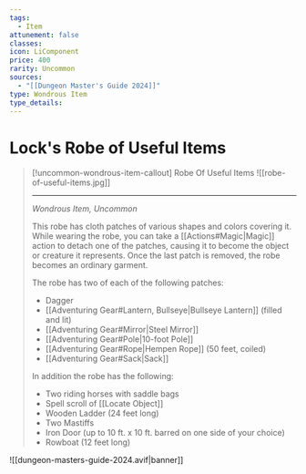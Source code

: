 ```yaml
---
tags:
  - Item
attunement: false
classes: 
icon: LiComponent
price: 400
rarity: Uncommon
sources:
  - "[[Dungeon Master's Guide 2024]]"
type: Wondrous Item
type_details: 
---
```


# Lock's Robe of Useful Items

>[!uncommon-wondrous-item-callout] Robe Of Useful Items
>![[robe-of-useful-items.jpg]]
>
>---
>
>*Wondrous Item, Uncommon*
>
>This robe has cloth patches of various shapes and colors covering it. While wearing the robe, you can take a [[Actions#Magic\|Magic]] action to detach one of the patches, causing it to become the object or creature it represents. Once the last patch is removed, the robe becomes an ordinary garment.
>
>The robe has two of each of the following patches:
>
>* Dagger
>* [[Adventuring Gear#Lantern, Bullseye|Bullseye Lantern]] (filled and lit)
>* [[Adventuring Gear#Mirror|Steel Mirror]]
>* [[Adventuring Gear#Pole|10-foot Pole]]
>* [[Adventuring Gear#Rope|Hempen Rope]] (50 feet, coiled)
>* [[Adventuring Gear#Sack|Sack]]
>
>In addition the robe has the following:
>
>* Two riding horses with saddle bags
>* Spell scroll of [[Locate Object]]
>* Wooden Ladder (24 feet long)
>* Two Mastiffs
>* Iron Door (up to 10 ft. x 10 ft. barred on one side of your choice)
>* Rowboat (12 feet long)
>

![[dungeon-masters-guide-2024.avif|banner]]
